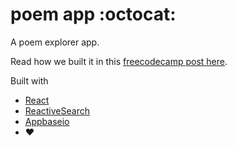 # poem app :octocat:

A poem explorer app.

Read how we built it in this [freecodecamp post here](https://medium.freecodecamp.org/building-a-github-repo-explorer-with-react-and-elasticsearch-8e1190e59c13).

Built with

- [React](https://reactjs.org/)
- [ReactiveSearch](https://opensource.appbase.io/reactivesearch)
- [Appbaseio](https://appbase.io)
- ❤
